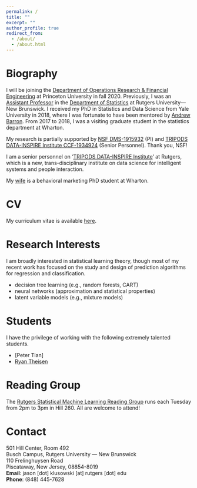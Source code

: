 ```yaml
---
permalink: /
title: ""
excerpt: ""
author_profile: true
redirect_from: 
  - /about/
  - /about.html
---
```


Biography
======

I will be joining the [Department of Operations Research \& Financial Engineering](https://orfe.princeton.edu/) at Princeton University in fall 2020. Previously, I was an [Assistant Professor](https://statistics.rutgers.edu/people-pages/faculty/people/130-faculty/396-jason-m-klusowski) in the [Department of Statistics](http://statistics.rutgers.edu/) at Rutgers University—New Brunswick. I received my PhD in Statistics and Data Science from Yale University in 2018, where I was fortunate to have been mentored by [Andrew Barron](http://www.stat.yale.edu/~arb4/). From 2017 to 2018, I was a visiting graduate student in the statistics department at Wharton.

My research is partially supported by [NSF DMS-1915932](https://www.nsf.gov/awardsearch/showAward?AWD_ID=1915932) (PI) and [TRIPODS DATA-INSPIRE Institute CCF-1934924](https://www.nsf.gov/awardsearch/showAward?AWD_ID=1934924) (Senior Personnel). Thank you, NSF!

I am a senior personnel on ‘[TRIPODS DATA-INSPIRE Institute](http://robotics.cs.rutgers.edu/data-inspire/)’ at Rutgers, which is a new, trans-disciplinary institute on data science for intelligent systems and people interaction.

My [wife](https://marketing.wharton.upenn.edu/profile/jwkk/) is a behavioral marketing PhD student at Wharton.
 
CV
======

My curriculum vitae is available [here](https://jasonklusowski.github.io/files/Klusowski_cv.pdf).

Research Interests
======

I am broadly interested in statistical learning theory, though most of my recent work has focused on the study and design of prediction algorithms for regression and classification.

* decision tree learning (e.g., random forests, CART)
* neural networks (approximation and statistical properties)
* latent variable models (e.g., mixture models)

Students
======
I have the privilege of working with the following extremely talented students.

* [Peter Tian]
* [Ryan Theisen](http://ryantheisen.com/) 
 
Reading Group
======
The [Rutgers Statistical Machine Learning Reading Group](http://nineisprime.github.io/sml_reading/) runs each Tuesday from 2pm to 3pm in Hill 260. All are welcome to attend!

Contact
======

 501 Hill Center, Room 492<br />
 Busch Campus, Rutgers University — New Brunswick<br />
 110 Frelinghuysen Road<br />
 Piscataway, New Jersey, 08854-8019<br />
 **Email**: jason [dot] klusowski [at] rutgers [dot] edu<br />
 **Phone**: (848) 445-7628
